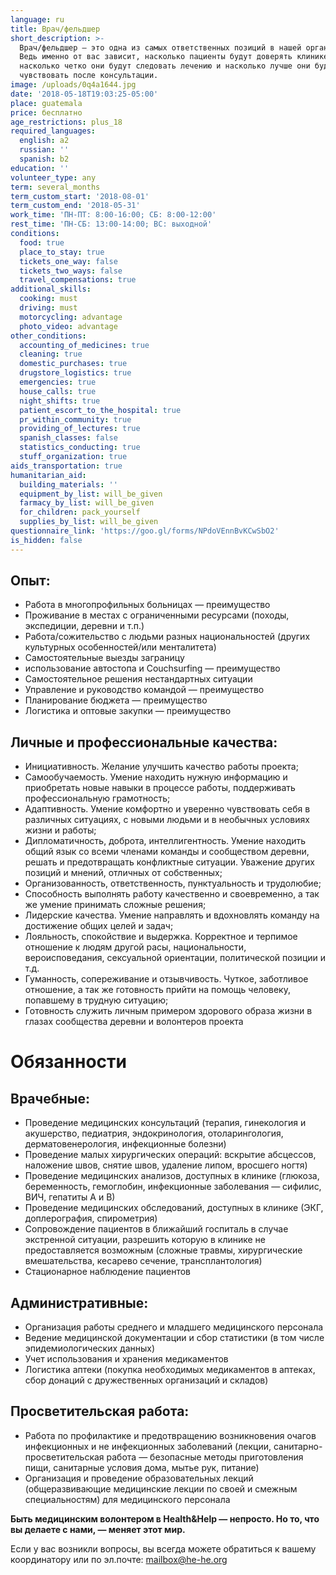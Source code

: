 ```yaml
---
language: ru
title: Врач/фельдшер
short_description: >-
  Врач/фельдшер — это одна из самых ответственных позиций в нашей организации.
  Ведь именно от вас зависит, насколько пациенты будут доверять клинике,
  насколько четко они будут следовать лечению и насколько лучше они будут себя
  чувствовать после консультации.
image: /uploads/0q4a1644.jpg
date: '2018-05-18T19:03:25-05:00'
place: guatemala
price: бесплатно
age_restrictions: plus_18
required_languages:
  english: a2
  russian: ''
  spanish: b2
education: ''
volunteer_type: any
term: several_months
term_custom_start: '2018-08-01'
term_custom_end: '2018-05-31'
work_time: 'ПН-ПТ: 8:00-16:00; СБ: 8:00-12:00'
rest_time: 'ПН-СБ: 13:00-14:00; ВС: выходной'
conditions:
  food: true
  place_to_stay: true
  tickets_one_way: false
  tickets_two_ways: false
  travel_compensations: true
additional_skills:
  cooking: must
  driving: must
  motorcycling: advantage
  photo_video: advantage
other_conditions:
  accounting_of_medicines: true
  cleaning: true
  domestic_purchases: true
  drugstore_logistics: true
  emergencies: true
  house_calls: true
  night_shifts: true
  patient_escort_to_the_hospital: true
  pr_within_community: true
  providing_of_lectures: true
  spanish_classes: false
  statistics_conducting: true
  stuff_organization: true
aids_transportation: true
humanitarian_aid:
  building_materials: ''
  equipment_by_list: will_be_given
  farmacy_by_list: will_be_given
  for_children: pack_yourself
  supplies_by_list: will_be_given
questionnaire_link: 'https://goo.gl/forms/NPdoVEnnBvKCwSbO2'
is_hidden: false
---
```

## Опыт:

* Работа в многопрофильных больницах — преимущество
* Проживание в местах с ограниченными ресурсами (походы, экспедиции, деревни и т.п.)
* Работа/сожительство с людьми разных национальностей (других культурных особенностей/или менталитета)
* Самостоятельные выезды заграницу
* использование автостопа и Couchsurfing — преимущество
* Самостоятельное решения нестандартных ситуации
* Управление и руководство командой — преимущество
* Планирование бюджета — преимущество
* Логистика и оптовые закупки — преимущество

## Личные и профессиональные качества:

* Инициативность. Желание улучшить качество работы проекта;
* Самообучаемость. Умение находить нужную информацию и приобретать новые навыки в процессе работы, поддерживать профессиональную грамотность;
* Адаптивность. Умение комфортно и уверенно чувствовать себя в различных ситуациях, с новыми людьми и в необычных условиях жизни и работы;
* Дипломатичность, доброта, интеллигентность. Умение находить общий язык со всеми членами команды и сообществом деревни, решать и предотвращать конфликтные ситуации. Уважение других позиций и мнений, отличных от собственных;
* Организованность, ответственность, пунктуальность и трудолюбие;
* Способность выполнять работу качественно и своевременно, а так же умение принимать сложные решения;
* Лидерские качества. Умение направлять и вдохновлять команду на достижение общих целей и задач;
* Лояльность, cпокойствие и выдержка. Корректное и терпимое отношение к людям другой расы, национальности, вероисповедания, сексуальной ориентации, политической позиции и т.д.
* Гуманность, сопереживание и отзывчивость. Чуткое, заботливое отношение, а так же готовность прийти на помощь человеку, попавшему в трудную ситуацию;
* Готовность служить личным примером здорового образа жизни в глазах сообщества деревни и волонтеров проекта

# Обязанности

## Врачебные:

* Проведение медицинских консультаций (терапия, гинекология и акушерство, педиатрия, эндокринология, отоларингология, дерматовенерология, инфекционные болезни)
* Проведение малых хирургических операций: вскрытие абсцессов, наложение швов, снятие швов, удаление липом, вросшего ногтя)
* Проведение медицинских анализов, доступных в клинике (глюкоза, беременность, гемоглобин, инфекционные заболевания — сифилис, ВИЧ, гепатиты А и В)
* Проведение медицинских обследований, доступных в клинике (ЭКГ, доплерография, спирометрия)
* Сопровождение пациентов в ближайший госпиталь в случае экстренной ситуации, разрешить которую в клинике не предоставляется возможным (сложные травмы, хирургические вмешательства, кесарево сечение, трансплантология)
* Стационарное наблюдение пациентов

## Административные:

* Организация работы среднего и младшего медицинского персонала
* Ведение медицинской документации и сбор статистики (в том числе эпидемиологических данных)
* Учет использования и хранения медикаментов
* Логистика аптеки (покупка необходимых медикаментов в аптеках, сбор донаций с дружественных организаций и складов)

## Просветительская работа:

* Работа по профилактике и предотвращению возникновения очагов инфекционных и не инфекционных заболеваний (лекции, санитарно-просветительская работа — безопасные методы приготовления пищи, санитарные условия дома, мытье рук, питание)
* Организация и проведение образовательных лекций (общеразвивающие медицинские лекции по своей и смежным специальностям) для медицинского персонала

**Быть медицинским волонтером в Health&Help — непросто. Но то, что вы делаете с нами, — меняет этот мир.**

Если у вас возникли вопросы, вы всегда можете обратиться к вашему координатору или по эл.почте: mailbox@he-he.org
